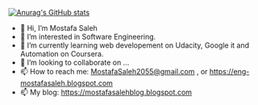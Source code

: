 [![Anurag's GitHub stats](https://github-readme-stats.vercel.app/api?username=mostafasaleh1&count_private=true&show_icons=true&theme=tokyonight)](https://github.com/mostafasaleh1/github-readme-stats)
- 👋 Hi, I’m Mostafa Saleh
- 👀 I’m interested in Software Engineering.
- 🌱 I’m currently learning web developement on Udacity, Google it and Automation on Coursera.
- 💞️ I’m looking to collaborate on ...
- 📫 How to reach me: MostafaSaleh2055@gmail.com , or https://eng-mostafasaleh.blogspot.com 
- 📫 My blog: https://mostafasalehblog.blogspot.com
